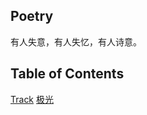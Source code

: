 ## Poetry
有人失意，有人失忆，有人诗意。

## Table of Contents
[Track](/docs/Poetry/Track/track.md)
[极光](/docs/Poetry/YaoJiao/aurora.md)